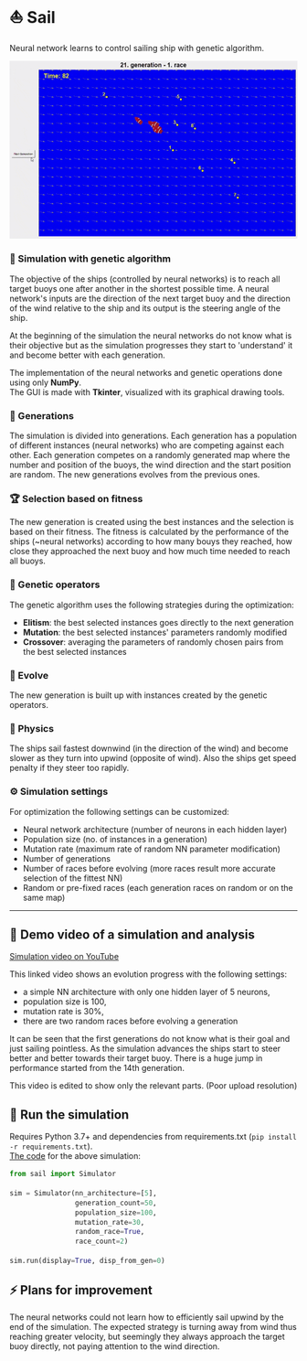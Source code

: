 # ⛵ Sail

Neural network learns to control sailing ship with genetic algorithm.

[![Demo](https://github.com/kkovati/Sail/blob/master/docs/demo.gif)](https://youtu.be/wNEWmePgh4I)

### 🧬 Simulation with genetic algorithm
 
The objective of the ships (controlled by neural networks) is to reach all target buoys 
one after another in the shortest possible time. 
A neural network's inputs are the direction of the next target buoy 
and the direction of the wind relative to the ship and its output is the steering angle of the ship.

At the beginning of the simulation the neural networks do not know what is their objective but as the simulation
progresses they start to 'understand' it and become better with each generation.

The implementation of the neural networks and genetic operations done using only **NumPy**.<br/>
The GUI is made with **Tkinter**, visualized with its graphical drawing tools.
 
### 🌱 Generations
 
The simulation is divided into generations. Each generation has a population of different instances (neural networks)
who are competing against each other. Each generation competes on a randomly generated map 
where the number and position of the buoys, the wind direction and the start position are random.
The new generations evolves from the previous ones. 
 
### 🏆 Selection based on fitness
 
The new generation is created using the best instances and the selection is based on their fitness.
The fitness is calculated by the performance of the ships (~neural networks) according to how many 
bouys they reached, how close they approached the next buoy and how much time needed to reach all buoys.
 
### 🎲 Genetic operators
 
The genetic algorithm uses the following strategies during the optimization:
 
- **Elitism**: the best selected instances goes directly to the next generation
- **Mutation**: the best selected instances' parameters randomly modified
- **Crossover**: averaging the parameters of randomly chosen pairs from the best selected instances 

### 🦋 Evolve

The new generation is built up with instances created by the genetic operators.

### 🌊 Physics

The ships sail fastest downwind (in the direction of the wind) and become slower as they turn into
upwind (opposite of wind). Also the ships get speed penalty if they steer too rapidly. 

### ⚙️ Simulation settings

For optimization the following settings can be customized:

- Neural network architecture (number of neurons in each hidden layer)
- Population size (no. of instances in a generation)
- Mutation rate (maximum rate of random NN parameter modification)
- Number of generations
- Number of races before evolving (more races result more accurate selection of the fittest NN)
- Random or pre-fixed races (each generation races on random or on the same map)

---
## 🎥 Demo video of a simulation and analysis

[Simulation video on YouTube](https://youtu.be/wNEWmePgh4I)

This linked video shows an evolution progress with the following settings:
- a simple NN architecture with only one hidden layer of 5 neurons, 
- population size is 100,
- mutation rate is 30%,
- there are two random races before evolving a generation

It can be seen that the first generations do not know what is their goal and just sailing pointless.
As the simulation advances the ships start to steer better and better towards their target buoy.
There is a huge jump in performance started from the 14th generation.<br/>

This video is edited to show only the relevant parts. (Poor upload resolution) 

## 🚀 Run the simulation

Requires Python 3.7+ and dependencies from requirements.txt (```pip install -r requirements.txt```).<br>
[The code](https://github.com/kkovati/Sail/blob/master/main.py) for the above simulation:
 
```python
from sail import Simulator

sim = Simulator(nn_architecture=[5],
                generation_count=50,
                population_size=100,
                mutation_rate=30,
                random_race=True,
                race_count=2)    

sim.run(display=True, disp_from_gen=0)
```

## ⚡ Plans for improvement 

The neural networks could not learn how to efficiently sail upwind by the end
of the simulation. The expected strategy is turning away from wind thus reaching greater velocity,
but seemingly they always approach the target buoy directly, not paying attention to the wind direction.
